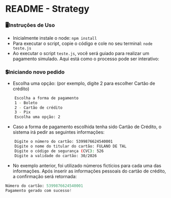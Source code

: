 # README - Strategy

### 🖥️Instruções de Uso

- Inicialmente instale o node:  `npm install`
- Para executar o script, copie o código e cole no seu terminal: `node teste.js`
- Ao executar o script `teste.js`, você será guiado para realizar um pagamento simulado. Aqui está como o processo pode ser interativo:

### 💲Iniciando novo pedido

- Escolha uma opção: (por exemplo, digite 2 para escolher Cartão de crédito)

```bash
    Escolha a forma de pagamento
    1 - Boleto
    2 - Cartão de crédito
    3 - Pix
    Escolha uma opção: 2
```

- Caso a forma de pagamento escolhida tenha sido Cartão de Crédito, o sistema irá pedir as seguintes informações:

```bash
    Digite o número do cartão: 5399876624540001
    Digite o nome do titular do cartão: FULANO DE TAL
    Digite o código de segurança (CVC): 526
    Digite a validade do cartão: 30/2026
```

- No exemplo anterior, foi utilizado números fictícios para cada uma das informações. Após inserir as informações pessoais do cartão de crédito, a confirmação será retornada:

```python
Número do cartão: 5399876624540001
Pagamento gerado com sucesso!
```
